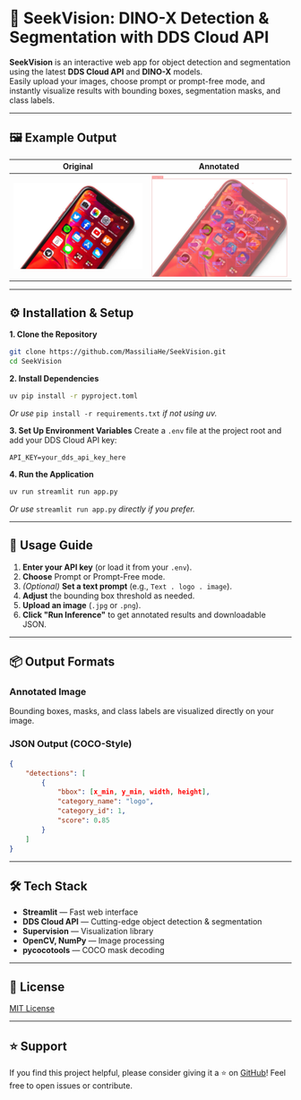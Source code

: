 
# 🚀 SeekVision: DINO-X Detection & Segmentation with DDS Cloud API

**SeekVision** is an interactive web app for object detection and segmentation using the latest **DDS Cloud API** and **DINO-X** models.  
Easily upload your images, choose prompt or prompt-free mode, and instantly visualize results with bounding boxes, segmentation masks, and class labels.

---

## 🖼️ Example Output

| Original | Annotated |
| :------: | :-------: |
| ![Original](Assets/iphone-apps-app-store.jpg) | ![Annotated](Assets/iphone-apps-app-store.png) |

---

## ⚙️ Installation & Setup

**1. Clone the Repository**
```bash
git clone https://github.com/MassiliaHe/SeekVision.git
cd SeekVision
````

**2. Install Dependencies**

```bash
uv pip install -r pyproject.toml
```

*Or use* `pip install -r requirements.txt` *if not using uv.*

**3. Set Up Environment Variables**
Create a `.env` file at the project root and add your DDS Cloud API key:

```env
API_KEY=your_dds_api_key_here
```

**4. Run the Application**

```bash
uv run streamlit run app.py
```

*Or use* `streamlit run app.py` *directly if you prefer.*

---

## 🚦 Usage Guide

1. **Enter your API key** (or load it from your `.env`).
2. **Choose** Prompt or Prompt-Free mode.
3. *(Optional)* **Set a text prompt** (e.g., `Text . logo . image`).
4. **Adjust** the bounding box threshold as needed.
5. **Upload an image** (`.jpg` or `.png`).
6. **Click "Run Inference"** to get annotated results and downloadable JSON.

---

## 📦 Output Formats

### Annotated Image

Bounding boxes, masks, and class labels are visualized directly on your image.

### JSON Output (COCO-Style)

```json
{
    "detections": [
        {
            "bbox": [x_min, y_min, width, height],
            "category_name": "logo",
            "category_id": 1,
            "score": 0.85
        }
    ]
}
```

---

## 🛠 Tech Stack

* **Streamlit** — Fast web interface
* **DDS Cloud API** — Cutting-edge object detection & segmentation
* **Supervision** — Visualization library
* **OpenCV, NumPy** — Image processing
* **pycocotools** — COCO mask decoding

---

## 📄 License

[MIT License](LICENSE)

---

## ⭐️ Support

If you find this project helpful, please consider giving it a ⭐️ on [GitHub](https://github.com/MassiliaHe/SeekVision)!
Feel free to open issues or contribute.
